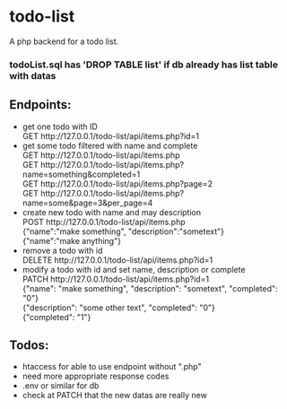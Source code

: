 <h1>todo-list</h1>
<p>A php backend for a todo list.</p>
<h3>todoList.sql has 'DROP TABLE list' if db already has list table with datas</h3>
<h2>Endpoints:</h2>
<ul>
  <li>get one todo with ID<br>
  GET http://127.0.0.1/todo-list/api/items.php?id=1</li>
  <li>get some todo filtered with name and complete<br>
  GET http://127.0.0.1/todo-list/api/items.php<br>
  GET http://127.0.0.1/todo-list/api/items.php?name=something&completed=1<br>
  GET http://127.0.0.1/todo-list/api/items.php?page=2<br>
  GET http://127.0.0.1/todo-list/api/items.php?name=some&page=3&per_page=4</li>
  <li>create new todo with name and may description<br>
  POST http://127.0.0.1/todo-list/api/items.php<br>
  {"name":"make something", "description":"sometext"}<br>
  {"name":"make anything"}</li>
  <li>remove a todo with id<br>
  DELETE http://127.0.0.1/todo-list/api/items.php?id=1</li>
  <li>modify a todo with id and set name, description or complete<br>
  PATCH http://127.0.0.1/todo-list/api/items.php?id=1<br>
  {"name": "make something", "description": "sometext", "completed": "0"}<br>
  {"description": "some other text", "completed": "0"}<br>
  {"completed": "1"}</li>
</ul>
<h2>Todos:</h2>
<ul>
  <li>htaccess for able to use endpoint without ".php"</li>
  <li>need more appropriate response codes</li>
  <li>.env or similar for db</li>
  <li>check at PATCH that the new datas are really new</li>
</ul>
